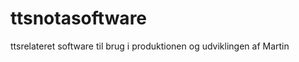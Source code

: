 ttsnotasoftware
===============
ttsrelateret software til brug i produktionen og udviklingen af Martin
